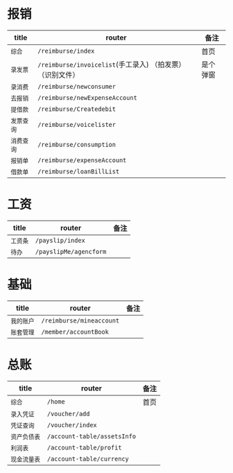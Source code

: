 # 报销

| title      | router                                                       | 备注     |
| ---------- | ------------------------------------------------------------ | -------- |
| `综合`     | `/reimburse/index`                                           | 首页     |
| `录发票`   | `/reimburse/invoicelist`(手工录入)    （拍发票）（识别文件） | 是个弹窗 |
| `录消费`   | `/reimburse/newconsumer`                                     |          |
| `去报销`   | `/reimburse/newExpenseAccount`                               |          |
| `提借款`   | `/reimburse/Createdebit`                                     |          |
| `发票查询` | `/reimburse/voicelister`                                     |          |
| `消费查询` | `/reimburse/consumption`                                     |          |
| `报销单`   | `/reimburse/expenseAccount`                                  |          |
| `借款单`   | `/reimburse/loanBillList`                                    |          |

# 工资

|title| router| 备注 |
|--------------|------|------|
| `工资条` |`/payslip/index`||
| `待办` |`/payslipMe/agencform`||

# 基础

| title      | router                   | 备注 |
| ---------- | ------------------------ | ---- |
| `我的账户` | `/reimburse/mineaccount` |      |
| `账套管理` | `/member/accountBook`    |      |

# 总账

| title        | router                      | 备注 |
| ------------ | --------------------------- | ---- |
| `综合`       | `/home`                     | 首页 |
| `录入凭证`   | `/voucher/add`              |      |
| `凭证查询`   | `/voucher/index`            |      |
| `资产负债表` | `/account-table/assetsInfo` |      |
| `利润表`     | `/account-table/profit`     |      |
| `现金流量表` | `/account-table/currency`   |      |

